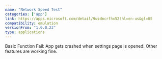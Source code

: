 ```yaml
---
name: "Network Speed Test"
categories: ['app']
link: https://apps.microsoft.com/detail/9wzdncrfhx52?hl=en-us&gl=US
compatibility: emulation
versionFrom: "1.0.0.23"
type: applications
---
```


Basic Function Fail: App gets crashed when settings page is opened. Other features are working fine.